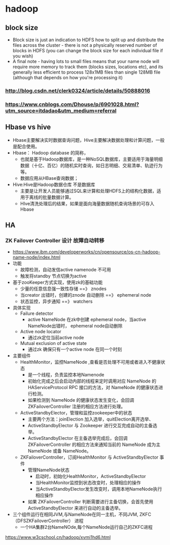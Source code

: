 # hadoop
## block size
*   Block size is just an indication to HDFS how to split up and distribute the files across the cluster - there is not a physically reserved number of blocks in HDFS (you can change the block size for each individual file if you wish)
*   A final note - having lots to small files means that your name node will require more memory to track them (blocks sizes, locations etc), and its generally less efficient to process 128x1MB files than single 128MB file (although that depends on how you're processing it)

### http://blog.csdn.net/clerk0324/article/details/50888016
### https://www.cnblogs.com/Dhouse/p/6901028.html?utm_source=itdadao&utm_medium=referral

##  Hbase vs hive
*   Hbase主要解决实时数据查询问题，Hive主要解决数据处理和计算问题，一般是配合使用。
*   Hbase： Hadoop database 的简称，
    *   也就是基于Hadoop数据库，是一种NoSQL数据库，主要适用于海量明细数据（十亿、百亿）的随机实时查询，如日志明细、交易清单、轨迹行为等。
    *   数据应用从HBase查询数据；
*   Hive:Hive是Hadoop数据仓库 不是数据库
    *   主要是让开发人员能够通过SQL来计算和处理HDFS上的结构化数据，适用于离线的批量数据计算。
    *   HIve清洗处理后的结果，如果是面向海量数据随机查询场景的可存入Hbase   


## HA
### ZK Failover Controller 设计  故障自动转移
*   https://www.ibm.com/developerworks/cn/opensource/os-cn-hadoop-name-node/index.html
*   功能
    -   故障检测，自动发信active namenode 不可用
    -   触发将standby 节点切换为active
*   基于zooKeeper方式实现，使用zk的基础功能
    -   少量的任意信息强一致性存储 ==》 znodes
    -   当creator 出错时，创建的znode 自动删除 ==》 ephemeral node
    -   状态监控，异步通知 ==》 watchers
*   具体实现
    -   Failure detector 
        +   active NameNode 在zk中创建 ephemeral node，当active NameNode出错时， ephemeral node自动删除
    -   Active node locator 
        +   通过zk定位当前active  node
    -   Mutual exclusion of active state
        +   通过zk 确保只有一个active node 在同一个时刻
*   主要组件
    -   HealthMonitor，监控NameNode ,查看是否处理不可用或者进入不健康状态
        +   是一个线程，负责监控本地Namenode
        +   初始化完成之后会启动内部的线程来定时调用对应 NameNode 的 HAServiceProtocol RPC 接口的方法，对 NameNode 的健康状态进行检测。
        +   如果检测到 NameNode 的健康状态发生变化，会回调 ZKFailoverController 注册的相应方法进行处理。
    -   ActiveStandbyElector，管理和监控zookeeper中的状态
        +   主要两个方法：joinElection 加入选举，quitElection离开选举、
        +   ActiveStandbyElector 与 Zookeeper 进行交互完成自动的主备选举。
        +   ActiveStandbyElector 在主备选举完成后，会回调 ZKFailoverController 的相应方法来通知当前的 NameNode 成为主 NameNode 或备 NameNode。
    -   ZKFailoverController，订阅HealthMonitor 与 ActiveStandbyElector 事件
        +   管理NameNode状态
            *   启动时，初始化HealthMonitor，ActiveStandbyElector
            *   当HealthMonitor监控到状态改变时，处理相应的操作
            *   当ActiveStandbyElector发生改变时，调用本地NameNode执行相应操作
        +   如果 ZKFailoverController 判断需要进行主备切换，会首先使用 ActiveStandbyElector 来进行自动的主备选举。
*   三个组件运行在相同JVM,与NameNode在同一主机，不同JVM, ZKFC（DFSZKFailoverController） 进程
    -   一个HA集群2台NameNOde,每个NameNode运行自己的ZKFC进程

https://www.w3cschool.cn/hadoop/xvmi1hd6.html

